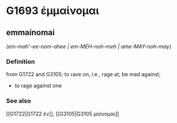 # G1693 ἐμμαίνομαι

## emmaínomai

_(em-mah'-ee-nom-ahee | em-MEH-noh-meh | ame-MAY-noh-may)_

### Definition

from G1722 and G3105; to rave on, i.e., rage at; be mad against; 

- to rage against one

### See also

[[G1722|G1722 ἐν]], [[G3105|G3105 μαίνομαι]]
